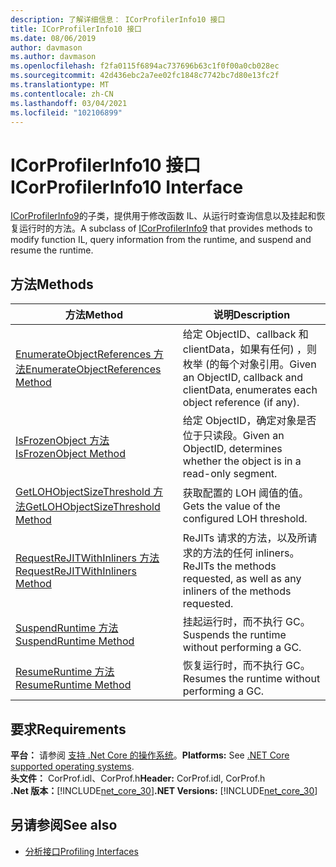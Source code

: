 ```yaml
---
description: 了解详细信息： ICorProfilerInfo10 接口
title: ICorProfilerInfo10 接口
ms.date: 08/06/2019
author: davmason
ms.author: davmason
ms.openlocfilehash: f2fa0115f6894ac737696b63c1f0f00a0cb028ec
ms.sourcegitcommit: 42d436ebc2a7ee02fc1848c7742bc7d80e13fc2f
ms.translationtype: MT
ms.contentlocale: zh-CN
ms.lasthandoff: 03/04/2021
ms.locfileid: "102106899"
---
```

# <a name="icorprofilerinfo10-interface"></a><span data-ttu-id="a728e-103">ICorProfilerInfo10 接口</span><span class="sxs-lookup"><span data-stu-id="a728e-103">ICorProfilerInfo10 Interface</span></span>

<span data-ttu-id="a728e-104">[ICorProfilerInfo9](icorprofilerinfo9-interface.md)的子类，提供用于修改函数 IL、从运行时查询信息以及挂起和恢复运行时的方法。</span><span class="sxs-lookup"><span data-stu-id="a728e-104">A subclass of [ICorProfilerInfo9](icorprofilerinfo9-interface.md) that provides methods to modify function IL, query information from the runtime, and suspend and resume the runtime.</span></span>

## <a name="methods"></a><span data-ttu-id="a728e-105">方法</span><span class="sxs-lookup"><span data-stu-id="a728e-105">Methods</span></span>  

| <span data-ttu-id="a728e-106">方法</span><span class="sxs-lookup"><span data-stu-id="a728e-106">Method</span></span>|<span data-ttu-id="a728e-107">说明</span><span class="sxs-lookup"><span data-stu-id="a728e-107">Description</span></span>|  
| ------------|-----------------|  
|[<span data-ttu-id="a728e-108">EnumerateObjectReferences 方法</span><span class="sxs-lookup"><span data-stu-id="a728e-108">EnumerateObjectReferences Method</span></span>](icorprofilerinfo10-enumerateobjectreferences-method.md)|<span data-ttu-id="a728e-109">给定 ObjectID、callback 和 clientData，如果有任何) ，则枚举 (的每个对象引用。</span><span class="sxs-lookup"><span data-stu-id="a728e-109">Given an ObjectID, callback and clientData, enumerates each object reference (if any).</span></span> |
|[<span data-ttu-id="a728e-110">IsFrozenObject 方法</span><span class="sxs-lookup"><span data-stu-id="a728e-110">IsFrozenObject Method</span></span>](icorprofilerinfo10-isfrozenobject-method.md)|<span data-ttu-id="a728e-111">给定 ObjectID，确定对象是否位于只读段。</span><span class="sxs-lookup"><span data-stu-id="a728e-111">Given an ObjectID, determines whether the object is in a read-only segment.</span></span> |
|[<span data-ttu-id="a728e-112">GetLOHObjectSizeThreshold 方法</span><span class="sxs-lookup"><span data-stu-id="a728e-112">GetLOHObjectSizeThreshold Method</span></span>](icorprofilerinfo10-getlohobjectsizethreshold-method.md)|<span data-ttu-id="a728e-113">获取配置的 LOH 阈值的值。</span><span class="sxs-lookup"><span data-stu-id="a728e-113">Gets the value of the configured LOH threshold.</span></span> |
|[<span data-ttu-id="a728e-114">RequestReJITWithInliners 方法</span><span class="sxs-lookup"><span data-stu-id="a728e-114">RequestReJITWithInliners Method</span></span>](icorprofilerinfo10-requestrejitwithinliners-method.md)| <span data-ttu-id="a728e-115">ReJITs 请求的方法，以及所请求的方法的任何 inliners。</span><span class="sxs-lookup"><span data-stu-id="a728e-115">ReJITs the methods requested, as well as any inliners of the methods requested.</span></span>  |
|[<span data-ttu-id="a728e-116">SuspendRuntime 方法</span><span class="sxs-lookup"><span data-stu-id="a728e-116">SuspendRuntime Method</span></span>](icorprofilerinfo10-suspendruntime-method.md)| <span data-ttu-id="a728e-117">挂起运行时，而不执行 GC。</span><span class="sxs-lookup"><span data-stu-id="a728e-117">Suspends the runtime without performing a GC.</span></span> |
|[<span data-ttu-id="a728e-118">ResumeRuntime 方法</span><span class="sxs-lookup"><span data-stu-id="a728e-118">ResumeRuntime Method</span></span>](icorprofilerinfo10-resumeruntime-method.md)| <span data-ttu-id="a728e-119">恢复运行时，而不执行 GC。</span><span class="sxs-lookup"><span data-stu-id="a728e-119">Resumes the runtime without performing a GC.</span></span> |

## <a name="requirements"></a><span data-ttu-id="a728e-120">要求</span><span class="sxs-lookup"><span data-stu-id="a728e-120">Requirements</span></span>  

<span data-ttu-id="a728e-121">**平台：** 请参阅 [支持 .Net Core 的操作系统](../../../core/install/windows.md?pivots=os-windows)。</span><span class="sxs-lookup"><span data-stu-id="a728e-121">**Platforms:** See [.NET Core supported operating systems](../../../core/install/windows.md?pivots=os-windows).</span></span>  
<span data-ttu-id="a728e-122">**头文件：** CorProf.idl、CorProf.h</span><span class="sxs-lookup"><span data-stu-id="a728e-122">**Header:** CorProf.idl, CorProf.h</span></span>  
<span data-ttu-id="a728e-123">**.Net 版本：**[!INCLUDE[net_core_30](../../../../includes/net-core-30-md.md)]</span><span class="sxs-lookup"><span data-stu-id="a728e-123">**.NET Versions:** [!INCLUDE[net_core_30](../../../../includes/net-core-30-md.md)]</span></span>

## <a name="see-also"></a><span data-ttu-id="a728e-124">另请参阅</span><span class="sxs-lookup"><span data-stu-id="a728e-124">See also</span></span>

- [<span data-ttu-id="a728e-125">分析接口</span><span class="sxs-lookup"><span data-stu-id="a728e-125">Profiling Interfaces</span></span>](profiling-interfaces.md)
